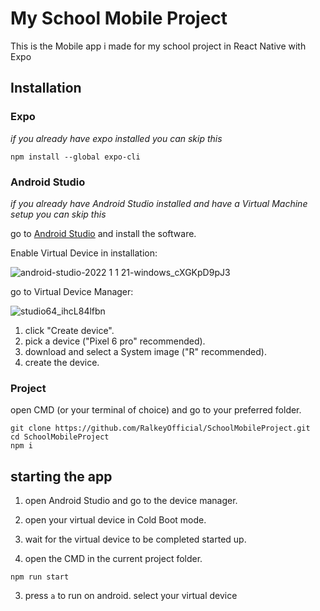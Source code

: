 # My School Mobile Project

This is the Mobile app i made for my school project in React Native with Expo

## Installation

### Expo

*if you already have expo installed you can skip this*

```
npm install --global expo-cli
```

### Android Studio

*if you already have Android Studio installed and have a Virtual Machine setup you can skip this*

go to [Android Studio](https://developer.android.com/studio) and install the software.

Enable Virtual Device in installation:

![android-studio-2022 1 1 21-windows_cXGKpD9pJ3](https://user-images.githubusercontent.com/30209145/232698236-e95fa718-17d0-4e0b-b71e-244b80eefd76.png)

go to Virtual Device Manager:

![studio64_ihcL84lfbn](https://user-images.githubusercontent.com/30209145/232698296-2684fbb7-5ee6-4c0e-94cb-5f1a60b9eff7.png)

1. click "Create device".
2. pick a device ("Pixel 6 pro" recommended).
3. download and select a System image ("R" recommended).
4. create the device.

### Project

open CMD (or your terminal of choice) and go to your preferred folder.

```
git clone https://github.com/RalkeyOfficial/SchoolMobileProject.git
cd SchoolMobileProject
npm i
```

## starting the app

1. open Android Studio and go to the device manager.
  1. open your virtual device in Cold Boot mode.
  2. wait for the virtual device to be completed started up.

2. open the CMD in the current project folder.

```
npm run start
```

3. press `a` to run on android.
select your virtual device
